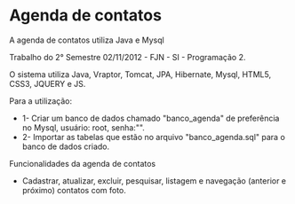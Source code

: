 Agenda de contatos
==================

A agenda de contatos utiliza Java e Mysql

Trabalho do 2° Semestre 02/11/2012 - FJN - SI - Programação 2.

O sistema utiliza Java, Vraptor, Tomcat, JPA, Hibernate, Mysql, HTML5, CSS3, JQUERY e JS.

Para a utilização:

- 1- Criar um banco de dados chamado "banco_agenda" de preferência no Mysql, usuário: root, senha:"".
- 2- Importar as tabelas que estão no arquivo "banco_agenda.sql" para o banco de dados criado.

Funcionalidades da agenda de contatos

- Cadastrar, atualizar, excluir, pesquisar, listagem e navegação (anterior e próximo) contatos com foto. 
